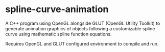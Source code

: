 # spline-curve-animation

A C++ program using OpenGL alongside GLUT (OpenGL Utility Toolkit) to generate animation graphics of objects following a customizable spline curve using mathematic spline function equations.

Requires OpenGL and GLUT configured environment to compile and run.
